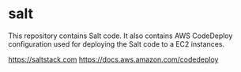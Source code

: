 # salt
This repository contains Salt code. It also contains AWS CodeDeploy configuration used for deploying the Salt code to a EC2 instances.

https://saltstack.com
https://docs.aws.amazon.com/codedeploy
